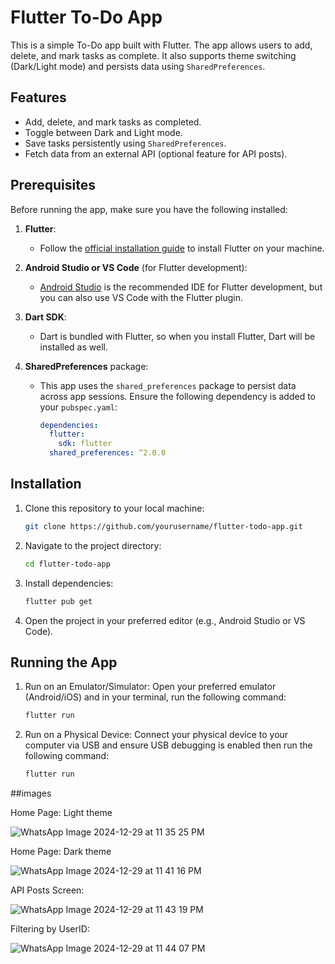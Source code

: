 # Flutter To-Do App

This is a simple To-Do app built with Flutter. The app allows users to add, delete, and mark tasks as complete. It also supports theme switching (Dark/Light mode) and persists data using `SharedPreferences`.

## Features
- Add, delete, and mark tasks as completed.
- Toggle between Dark and Light mode.
- Save tasks persistently using `SharedPreferences`.
- Fetch data from an external API (optional feature for API posts).

## Prerequisites

Before running the app, make sure you have the following installed:

1. **Flutter**:
   - Follow the [official installation guide](https://flutter.dev/docs/get-started/install) to install Flutter on your machine.
   
2. **Android Studio or VS Code** (for Flutter development):
   - [Android Studio](https://developer.android.com/studio) is the recommended IDE for Flutter development, but you can also use VS Code with the Flutter plugin.

3. **Dart SDK**:
   - Dart is bundled with Flutter, so when you install Flutter, Dart will be installed as well.

4. **SharedPreferences** package:
   - This app uses the `shared_preferences` package to persist data across app sessions. Ensure the following dependency is added to your `pubspec.yaml`:
     ```yaml
     dependencies:
       flutter:
         sdk: flutter
       shared_preferences: ^2.0.0
     ```

## Installation

1. Clone this repository to your local machine:
   ```bash
   git clone https://github.com/yourusername/flutter-todo-app.git
2. Navigate to the project directory:
   ```bash
   cd flutter-todo-app
3. Install dependencies:
   ```bash
   flutter pub get
4. Open the project in your preferred editor (e.g., Android Studio or VS Code).

## Running the App
1. Run on an Emulator/Simulator:
       Open your preferred emulator (Android/iOS) and in your terminal, run the following command:
   ```bash
   flutter run
2. Run on a Physical Device:
       Connect your physical device to your computer via USB and ensure USB debugging is enabled then run the following command:
   ```bash
   flutter run
##images


  Home Page: Light theme   
  
  ![WhatsApp Image 2024-12-29 at 11 35 25 PM](https://github.com/user-attachments/assets/7e4c7fb8-99fc-424b-a65d-bb7f05c35a4b)
  
  Home Page: Dark theme  
  
  ![WhatsApp Image 2024-12-29 at 11 41 16 PM](https://github.com/user-attachments/assets/30de39bf-d1b8-42de-9dc5-217bd970a04b)


   API Posts Screen:

  

 ![WhatsApp Image 2024-12-29 at 11 43 19 PM](https://github.com/user-attachments/assets/22a227da-8396-45f5-a956-0fc7972ea0e4)


  Filtering by UserID:


  ![WhatsApp Image 2024-12-29 at 11 44 07 PM](https://github.com/user-attachments/assets/baf0e3cd-1472-4ac8-a39b-f03e3affdeb6)





